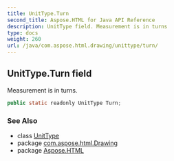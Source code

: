 ```yaml
---
title: UnitType.Turn
second_title: Aspose.HTML for Java API Reference
description: UnitType field. Measurement is in turns
type: docs
weight: 260
url: /java/com.aspose.html.drawing/unittype/turn/
---
```

## UnitType.Turn field

Measurement is in turns.

```java
public static readonly UnitType Turn;
```

### See Also

* class [UnitType](../)
* package [com.aspose.html.Drawing](../../unittype/)
* package [Aspose.HTML](../../../)
